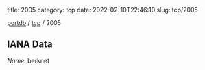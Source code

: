 title: 2005
category: tcp
date: 2022-02-10T22:46:10
slug: tcp/2005

[portdb](/) / [tcp](/category/tcp.html) / 2005


## IANA Data

_Name:_ berknet

